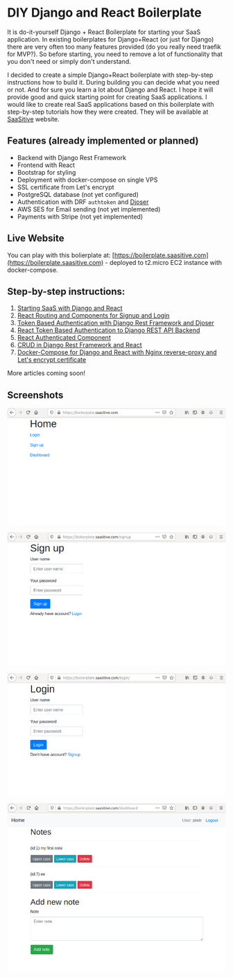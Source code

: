 # DIY Django and React Boilerplate

It is do-it-yourself Django + React Boilerplate for starting your SaaS application. In existing boilerplates for Django+React (or just for Django) there are very often too many features provided (do you really need traefik for MVP?). So before starting, you need to remove a lot of functionality that you don't need or simply don't understand. 

I decided to create a simple Django+React boilerplate with step-by-step instructions how to build it. During building you can decide what you need or not. And for sure you learn a lot about Django and React. I hope it will provide good and quick starting point for creating SaaS applications. I would like to create real SaaS applications based on this boilerplate with step-by-step tutorials how they were created. They will be available at [SaaSitive](https://saasitive.com) website.

## Features (already implemented or planned)

- Backend with Django Rest Framework
- Frontend with React 
- Bootstrap for styling
- Deployment with docker-compose on single VPS
- SSL certificate from Let's encrypt
- PostgreSQL database (not yet configured)
- Authentication with DRF `authtoken` and [Djoser](https://djoser.readthedocs.io/en/latest/)
- AWS SES for Email sending (not yet implemented)
- Payments with Stripe (not yet implemented)

## Live Website

You can play with this bolierplate at: [https://boilerplate.saasitive.com](https://boilerplate.saasitive.com) - deployed to t2.micro EC2 instance with docker-compose.

## Step-by-step instructions:
1. [Starting SaaS with Django and React](https://saasitive.com/tutorial/django-react-boilerplate-saas/) 
2. [React Routing and Components for Signup and Login](https://saasitive.com/tutorial/react-routing-components-signup-login/)
3. [Token Based Authentication with Django Rest Framework and Djoser](https://saasitive.com/tutorial/token-based-authentication-django-rest-framework-djoser/)
4. [React Token Based Authentication to Django REST API Backend](https://saasitive.com/tutorial/react-token-based-authentication-django/)
5. [React Authenticated Component](https://saasitive.com/tutorial/react-authenticated-component/) 
6. [CRUD in Django Rest Framework and React](https://saasitive.com/tutorial/crud-django-rest-framework-react/)
7. [Docker-Compose for Django and React with Nginx reverse-proxy and Let's encrypt certificate](https://saasitive.com/tutorial/docker-compose-django-react-nginx-let-s-encrypt/)

More articles coming soon!

## Screenshots

<kbd><img src="https://raw.githubusercontent.com/saasitive/media/main/home_view.png" /></kbd>

<kbd><img src="https://raw.githubusercontent.com/saasitive/media/main/signup.png" /></kbd>

<kbd><img src="https://raw.githubusercontent.com/saasitive/media/main/login.png" /></kbd>

<kbd><img src="https://raw.githubusercontent.com/saasitive/media/main/dashboard.png" /></kbd>
